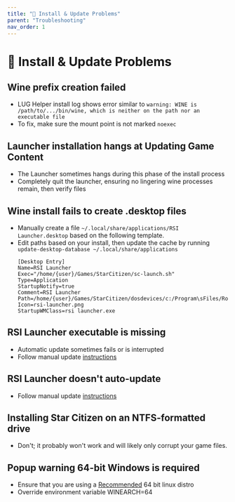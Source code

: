 ```yaml
---
title: "💾 Install & Update Problems"
parent: "Troubleshooting"
nav_order: 1
---
```


# 💾 Install & Update Problems

## Wine prefix creation failed
- LUG Helper install log shows error similar to `warning: WINE is /path/to/.../bin/wine, which is neither on the path nor an executable file`
- To fix, make sure the mount point is not marked `noexec`


## Launcher installation hangs at Updating Game Content
- The Launcher sometimes hangs during this phase of the install process
- Completely quit the launcher, ensuring no lingering wine processes remain, then verify files


## Wine install fails to create .desktop files
- Manually create a file `~/.local/share/applications/RSI Launcher.desktop` based on the following template.
- Edit paths based on your install, then update the cache by running `update-desktop-database ~/.local/share/applications`
  ```
  [Desktop Entry]
  Name=RSI Launcher
  Exec="/home/{user}/Games/StarCitizen/sc-launch.sh"
  Type=Application
  StartupNotify=true
  Comment=RSI Launcher
  Path=/home/{user}/Games/StarCitizen/dosdevices/c:/Program\sFiles/Roberts\sSpace\sIndustries/RSI\sLauncher
  Icon=rsi-launcher.png
  StartupWMClass=rsi launcher.exe
  ```


## RSI Launcher executable is missing
- Automatic update sometimes fails or is interrupted
- Follow manual update [instructions](/Tips-and-Tricks#rsi-launcher-manual-update)

## RSI Launcher doesn't auto-update
- Follow manual update [instructions](/Tips-and-Tricks#rsi-launcher-manual-update)

## Installing Star Citizen on an NTFS-formatted drive
- Don't; it probably won't work and will likely only corrupt your game files.

## Popup warning 64-bit Windows is required
- Ensure that you are using a [Recommended](/Tips-and-Tricks#recommended-distros) 64 bit linux distro
- Override environment variable WINEARCH=64
